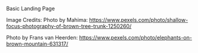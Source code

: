 Basic Landing Page

Image Credits:
Photo by Mahima: https://www.pexels.com/photo/shallow-focus-photography-of-brown-tree-trunk-1250260/

Photo by Frans van Heerden: https://www.pexels.com/photo/elephants-on-brown-mountain-631317/
